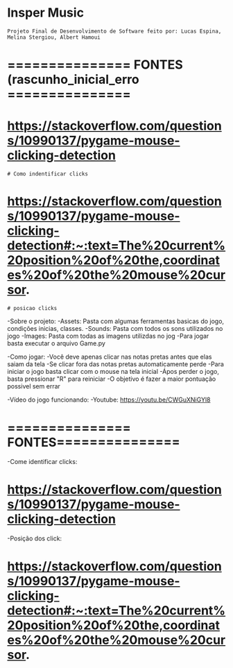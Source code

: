 # Insper Music
    Projeto Final de Desenvolvimento de Software feito por: Lucas Espina, Melina Stergiou, Albert Hamoui

# =============== FONTES (rascunho_inicial_erro ===============
# https://stackoverflow.com/questions/10990137/pygame-mouse-clicking-detection
    # Como indentificar clicks
# https://stackoverflow.com/questions/10990137/pygame-mouse-clicking-detection#:~:text=The%20current%20position%20of%20the,coordinates%20of%20the%20mouse%20cursor.
    # posicao clicks

-Sobre o projeto:
    -Assets: Pasta com algumas ferramentas basicas do jogo, condições inicias, classes.
    -Sounds: Pasta com todos os sons utilizados no jogo
    -Images: Pasta com todas as imagens utilizdas no jog
    -Para jogar basta executar o arquivo Game.py

-Como jogar:
    -Você deve apenas clicar nas notas pretas antes que elas saiam da tela
    -Se clicar fora das notas pretas automaticamente perde
    -Para iniciar o jogo basta clicar com o mouse na tela inicial
    -Ápos perder o jogo, basta pressionar "R" para reiniciar
    -O objetivo é fazer a maior pontuação possivel sem errar

-Vídeo do jogo funcionando:
    -Youtube: https://youtu.be/CWGuXNiGYl8


# =============== FONTES===============
-Come identificar clicks:
# https://stackoverflow.com/questions/10990137/pygame-mouse-clicking-detection

-Posição dos click:
# https://stackoverflow.com/questions/10990137/pygame-mouse-clicking-detection#:~:text=The%20current%20position%20of%20the,coordinates%20of%20the%20mouse%20cursor.


